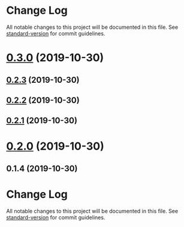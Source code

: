 # Change Log

All notable changes to this project will be documented in this file. See [standard-version](https://github.com/conventional-changelog/standard-version) for commit guidelines.

<a name="0.3.0"></a>
# [0.3.0](https://github.com/aurelia-contrib/aurelia-erp-common/compare/v0.2.3...v0.3.0) (2019-10-30)



<a name="0.2.3"></a>
## [0.2.3](https://github.com/aurelia-contrib/aurelia-erp-common/compare/v0.2.2...v0.2.3) (2019-10-30)



<a name="0.2.2"></a>
## [0.2.2](https://github.com/aurelia-contrib/aurelia-erp-common/compare/v0.2.1...v0.2.2) (2019-10-30)



<a name="0.2.1"></a>
## [0.2.1](https://github.com/aurelia-contrib/aurelia-erp-common/compare/v0.2.0...v0.2.1) (2019-10-30)



<a name="0.2.0"></a>
# [0.2.0](https://github.com/aurelia-contrib/aurelia-erp-common/compare/v0.1.4...v0.2.0) (2019-10-30)



<a name="0.1.4"></a>
## 0.1.4 (2019-10-30)



# Change Log

All notable changes to this project will be documented in this file. See [standard-version](https://github.com/conventional-changelog/standard-version) for commit guidelines.

